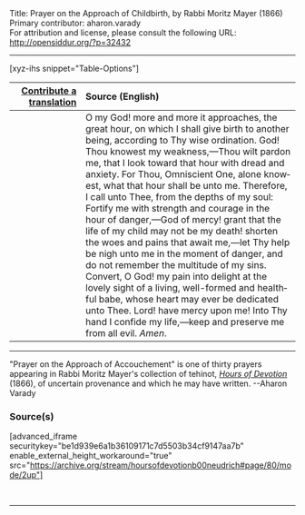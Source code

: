 <html>
<head></head>
<body>
Title: Prayer on the Approach of Childbirth, by Rabbi Moritz Mayer (1866)<br />
Primary contributor: aharon.varady<br />
For attribution and license, please consult the following URL: <a href="http://opensiddur.org/?p=32432">http://opensiddur.org/?p=32432</a>
<p />
<hr />

[xyz-ihs snippet="Table-Options"]<table style="margin-left: auto; margin-right: auto;" class="draggable">
<thead><tr><th id="x" style="text-align: right;"><a href="/contributing/upload/">Contribute a translation</a></th><th style="text-align: left;">Source (English)</th></tr></thead>
<tbody>
<tr><td style="vertical-align:top;" width="25%">
<div class="liturgy" lang="he">

</span></div></td>
 
<td style="vertical-align:top;">
<div class="english" lang="en">
O my God! more and more it approaches, the great hour, on which I shall give birth to another being, according to Thy wise ordination. God! Thou knowest my weakness,—Thou wilt pardon me, that I look toward that hour with dread and anxiety. For Thou, Omniscient One, alone knowest, what that hour shall be unto me. Therefore, I call unto Thee, from the depths of my soul: Fortify me with strength and courage in the hour of danger,—God of mercy! grant that the life of my child may not be my death! shorten the woes and pains that await me,—let Thy help be nigh unto me in the moment of danger, and do not remember the multitude of my sins. Convert, O God! my pain into delight at the lovely sight of a living, well-formed and healthful babe, whose heart may ever be dedicated unto Thee. Lord! have mercy upon me! Into Thy hand I confide my life,—keep and preserve me from all evil. <em>Amen</em>. 
</div></td></tr>
</tbody></table>

<hr />

"Prayer on the Approach of Accouchement" is one of thirty prayers appearing in Rabbi Moritz Mayer's collection of tehinot, <em><a href="/?p=3692">Hours of Devotion</a></em> (1866), of uncertain provenance and which he may have written. --Aharon Varady

<h3>Source(s)</h3>

[advanced_iframe securitykey="be1d939e6a1b36109171c7d5503b34cf9147aa7b" enable_external_height_workaround="true" src="https://archive.org/stream/hoursofdevotionb00neudrich#page/80/mode/2up"]

&nbsp;

<hr />

&nbsp;
</body>
</html>